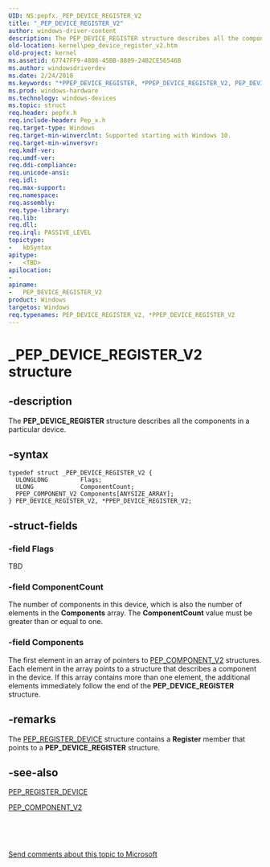 ```yaml
---
UID: NS:pepfx._PEP_DEVICE_REGISTER_V2
title: "_PEP_DEVICE_REGISTER_V2"
author: windows-driver-content
description: The PEP_DEVICE_REGISTER structure describes all the components in a particular device.
old-location: kernel\pep_device_register_v2.htm
old-project: kernel
ms.assetid: 67747FF9-4808-45BB-8809-24B2CE56546B
ms.author: windowsdriverdev
ms.date: 2/24/2018
ms.keywords: "*PPEP_DEVICE_REGISTER, *PPEP_DEVICE_REGISTER_V2, PEP_DEVICE_REGISTER, PEP_DEVICE_REGISTER_V2, PEP_DEVICE_REGISTER_V2 structure [Kernel-Mode Driver Architecture], PPEP_DEVICE_REGISTER_V2, PPEP_DEVICE_REGISTER_V2 structure pointer [Kernel-Mode Driver Architecture], _PEP_DEVICE_REGISTER_V2, kernel.pep_device_register_v2, pepfx/PEP_DEVICE_REGISTER_V2, pepfx/PPEP_DEVICE_REGISTER_V2"
ms.prod: windows-hardware
ms.technology: windows-devices
ms.topic: struct
req.header: pepfx.h
req.include-header: Pep_x.h
req.target-type: Windows
req.target-min-winverclnt: Supported starting with Windows 10.
req.target-min-winversvr: 
req.kmdf-ver: 
req.umdf-ver: 
req.ddi-compliance: 
req.unicode-ansi: 
req.idl: 
req.max-support: 
req.namespace: 
req.assembly: 
req.type-library: 
req.lib: 
req.dll: 
req.irql: PASSIVE_LEVEL
topictype:
-	kbSyntax
apitype:
-	<TBD>
apilocation:
-
apiname:
-	PEP_DEVICE_REGISTER_V2
product: Windows
targetos: Windows
req.typenames: PEP_DEVICE_REGISTER_V2, *PPEP_DEVICE_REGISTER_V2
---
```


# _PEP_DEVICE_REGISTER_V2 structure


## -description


The <b>PEP_DEVICE_REGISTER</b> structure describes all the components in a particular device.


## -syntax


````
typedef struct _PEP_DEVICE_REGISTER_V2 {
  ULONGLONG         Flags;
  ULONG             ComponentCount;
  PPEP_COMPONENT_V2 Components[ANYSIZE_ARRAY];
} PEP_DEVICE_REGISTER_V2, *PPEP_DEVICE_REGISTER_V2;
````


## -struct-fields




### -field Flags

TBD


### -field ComponentCount

The number of components in this device, which is also the number of elements in the <b>Components</b> array. The <b>ComponentCount</b> value must be greater than or equal to one.


### -field Components

The first element in an array of pointers to <a href="..\pepfx\ns-pepfx-_pep_component_v2.md">PEP_COMPONENT_V2</a> structures. Each element in the array points to a structure that describes a component in the device. If this array contains more than one element, the additional elements immediately follow the end of the <b>PEP_DEVICE_REGISTER</b> structure.


## -remarks



The <a href="..\pepfx\ns-pepfx-_pep_register_device_v2.md">PEP_REGISTER_DEVICE</a> structure contains a <b>Register</b> member that points to a <b>PEP_DEVICE_REGISTER</b> structure.




## -see-also

<a href="..\pepfx\ns-pepfx-_pep_register_device_v2.md">PEP_REGISTER_DEVICE</a>



<a href="..\pepfx\ns-pepfx-_pep_component_v2.md">PEP_COMPONENT_V2</a>



 

 

<a href="mailto:wsddocfb@microsoft.com?subject=Documentation%20feedback [kernel\kernel]:%20PEP_DEVICE_REGISTER_V2 structure%20 RELEASE:%20(2/24/2018)&amp;body=%0A%0APRIVACY STATEMENT%0A%0AWe use your feedback to improve the documentation. We don't use your email address for any other purpose, and we'll remove your email address from our system after the issue that you're reporting is fixed. While we're working to fix this issue, we might send you an email message to ask for more info. Later, we might also send you an email message to let you know that we've addressed your feedback.%0A%0AFor more info about Microsoft's privacy policy, see http://privacy.microsoft.com/en-us/default.aspx." title="Send comments about this topic to Microsoft">Send comments about this topic to Microsoft</a>

